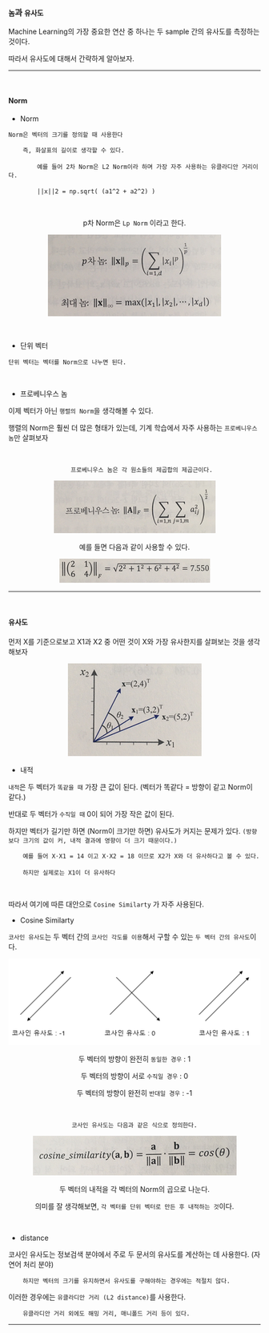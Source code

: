 ### `놈`과 `유사도`

Machine Learning의 가장 중요한 연산 중 하나는 두 sample 간의 유사도를 측정하는 것이다.

따라서 유사도에 대해서 간략하게 알아보자.

---

<br>

#### Norm 

- Norm

`Norm은 벡터의 크기를 정의할 때 사용한다` 

        즉, 화살표의 길이로 생각할 수 있다.

            예를 들어 2차 Norm은 L2 Norm이라 하며 가장 자주 사용하는 유클라디안 거리이다.
    
            ||x||2 = np.sqrt( (a1^2 + a2^2) )
<br>

<div align="center">

p차 Norm은 `Lp Norm` 이라고 한다.

![img.png](img.png)

</div>

<br>

- 단위 벡터 

`단위 벡터는 벡터를 Norm으로 나누면 된다.`

<br>

- 프로베니우스 놈

이제 벡터가 아닌 `행렬의 Norm`을 생각해볼 수 있다.

행렬의 Norm은 훨씬 더 많은 형태가 있는데, 기계 학습에서 자주 사용하는 `프로베니우스 놈`만 살펴보자

<br>

<div align="center">

        프로베니우스 놈은 각 원소들의 제곱합의 제곱근이다.

![img_1.png](img_1.png)

예를 들면 다음과 같이 사용할 수 있다. 

![img_2.png](img_2.png)

</div>

---

<br>


#### 유사도 

먼저 X를 기준으로보고 X1과 X2 중 어떤 것이 X와 가장 유사한지를 살펴보는 것을 생각해보자

<div align="center">

![img_3.png](img_3.png)

</div>

- 내적

`내적`은 두 벡터가 `똑같을 때` 가장 큰 값이 된다. (벡터가 똑같다 = 방향이 같고 Norm이 같다.)

반대로 두 벡터가 `수직일 때` 0이 되어 가장 작은 값이 된다. 

하지만 벡터가 길기만 하면 (Norm이 크기만 하면) 유사도가 커지는 문제가 있다. `(방향보다 크기의 값이 커, 내적 결과에 영향이 더 크기 때문이다.)` 

        예를 들어 X⋅X1 = 14 이고 X⋅X2 = 18 이므로 X2가 X와 더 유사하다고 볼 수 있다.

        하지만 실제로는 X1이 더 유사하다

<br>

따라서 여기에 따른 대안으로 `Cosine Similarty` 가 자주 사용된다.

- Cosine Similarty


`코사인 유사도`는 두 벡터 간의 `코사인 각도를 이용`해서 구할 수 있는 `두 벡터 간의 유사도`이다.

<div align="center">

![img_5.png](img_5.png)

두 벡터의 방향이 완전히 `동일한 경우`  : 1

두 벡터의 방향이 서로 `수직일 경우`    : 0

두 벡터의 방향이 완전히 `반대일 경우`  : -1

</div>

<br>

<div align="center">

`코사인 유사도는 다음과 같은 식으로 정의한다.`

![img_4.png](img_4.png)

두 벡터의 내적을 각 벡터의 Norm의 곱으로 나눈다.

의미를 잘 생각해보면, `각 벡터를 단위 벡터로 만든 후 내적하는 것`이다. 

</div>

<br>

- distance

코사인 유사도는 정보검색 분야에서 주로 두 문서의 유사도를 계산하는 데 사용한다. (자연어 처리 분야)

        하지만 벡터의 크기를 유지하면서 유사도를 구해야하는 경우에는 적절치 않다.

이러한 경우에는 `유클라디안 거리 (L2 distance)`를 사용한다. 

        유클라디안 거리 외에도 해밍 거리, 매니폴드 거리 등이 있다. 

---

<br>










